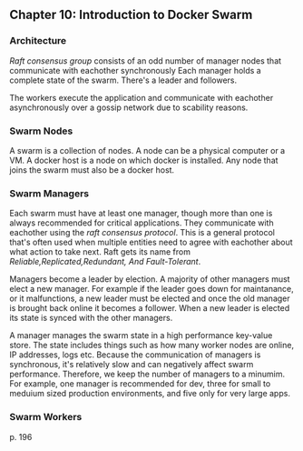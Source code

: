 ## Chapter 10: Introduction to Docker Swarm
### Architecture
*Raft consensus group* consists of an odd number of manager nodes that communicate with eachother synchronously Each manager holds a complete state of the swarm. There's a leader and followers.

The workers execute the application and communicate with eachother asynchronously over a gossip network due to scability reasons.

### Swarm Nodes
A swarm is a collection of nodes. A node can be a physical computer or a VM. A docker host is a node on which docker is installed. Any node that joins the swarm must also be a docker host.

### Swarm Managers
Each swarm must have at least one manager, though more than one is always recommended for critical applications. They communicate with eachother using the *raft consensus protocol*. This is a general protocol that's often used when multiple entities need to agree with
eachother about what action to take next. Raft gets its name from *Reliable,Replicated,Redundant, And Fault-Tolerant*.

Managers become a leader by election. A majority of other managers must elect a new manager. For example if the leader goes
down for maintanance, or it malfunctions, a new leader must be elected and once the old manager is brought back online it
becomes a follower. When a new leader is elected its state is synced with the other managers.

A manager manages the swarm state in a high performance key-value store. The state includes things such as how many worker nodes are online, IP addresses, logs etc. Because the communication of managers is synchronous, it's relatively slow and can 
negatively affect swarm performance. Therefore, we keep the number of managers to a minumim. For example, one manager is
recommended for dev, three for small to meduium sized production environments, and five only for very large apps.

### Swarm Workers
p. 196
